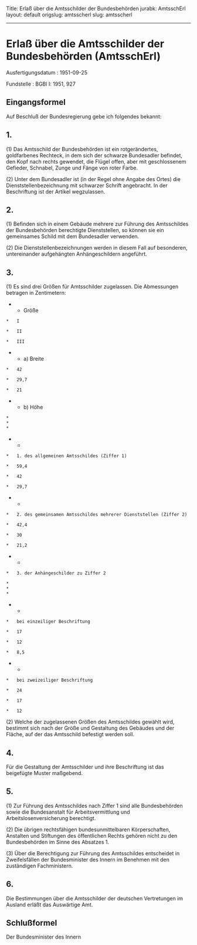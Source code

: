 Title: Erlaß über die Amtsschilder der Bundesbehörden
jurabk: AmtsschErl
layout: default
origslug: amtsscherl
slug: amtsscherl

---

# Erlaß über die Amtsschilder der Bundesbehörden (AmtsschErl)

Ausfertigungsdatum
:   1951-09-25

Fundstelle
:   BGBl I: 1951, 927



## Eingangsformel

Auf Beschluß der Bundesregierung gebe ich folgendes bekannt:


## 1.

(1) Das Amtsschild der Bundesbehörden ist ein rotgerändertes,
goldfarbenes Rechteck, in dem sich der schwarze Bundesadler befindet,
den Kopf nach rechts gewendet, die Flügel offen, aber mit
geschlossenem Gefieder, Schnabel, Zunge und Fänge von roter Farbe.

(2) Unter dem Bundesadler ist (in der Regel ohne Angabe des Ortes) die
Dienststellenbezeichnung mit schwarzer Schrift angebracht. In der
Beschriftung ist der Artikel wegzulassen.


## 2.

(1) Befinden sich in einem Gebäude mehrere zur Führung des
Amtsschildes der Bundesbehörden berechtigte Dienststellen, so können
sie ein gemeinsames Schild mit dem Bundesadler verwenden.

(2) Die Dienststellenbezeichnungen werden in diesem Fall auf
besonderen, untereinander aufgehängten Anhängeschildern angeführt.


## 3.

(1) Es sind drei Größen für Amtsschilder zugelassen. Die Abmessungen
betragen in Zentimetern:

*    *   Größe

    *   I

    *   II

    *   III


*    *   a) Breite

    *   42

    *   29,7

    *   21


*    *   b) Höhe

    *
    *
    *

*    *
    *   1. des allgemeinen Amtsschildes (Ziffer 1)

    *   59,4

    *   42

    *   29,7


*    *
    *   2. des gemeinsamen Amtsschildes mehrerer Dienststellen (Ziffer 2)

    *   42,4

    *   30

    *   21,2


*    *
    *   3. der Anhängeschilder zu Ziffer 2

    *
    *
    *

*    *
    *   bei einzeiliger Beschriftung

    *   17

    *   12

    *   8,5


*    *
    *   bei zweizeiliger Beschriftung

    *   24

    *   17

    *   12




(2) Welche der zugelassenen Größen des Amtsschildes gewählt wird,
bestimmt sich nach der Größe und Gestaltung des Gebäudes und der
Fläche, auf der das Amtsschild befestigt werden soll.


## 4.

Für die Gestaltung der Amtsschilder und ihre Beschriftung ist das
beigefügte Muster maßgebend.


## 5.

(1) Zur Führung des Amtsschildes nach Ziffer 1 sind alle
Bundesbehörden sowie die Bundesanstalt für Arbeitsvermittlung und
Arbeitslosenversicherung berechtigt.

(2) Die übrigen rechtsfähigen bundesunmittelbaren Körperschaften,
Anstalten und Stiftungen des öffentlichen Rechts gehören nicht zu den
Bundesbehörden im Sinne des Absatzes 1.

(3) Über die Berechtigung zur Führung des Amtsschildes entscheidet in
Zweifelsfällen der Bundesminister des Innern im Benehmen mit den
zuständigen Fachministern.


## 6.

Die Bestimmungen über die Amtsschilder der deutschen Vertretungen im
Ausland erläßt das Auswärtige Amt.


## Schlußformel

Der Bundesminister des Innern

